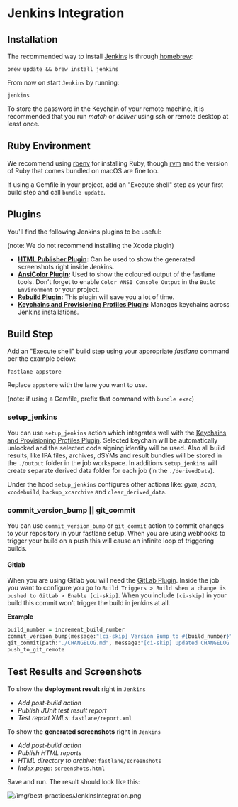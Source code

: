 # Jenkins Integration

## Installation

The recommended way to install [Jenkins](http://jenkins-ci.org/) is through [homebrew](http://brew.sh/):

```no-highlight
brew update && brew install jenkins
```

From now on start `Jenkins` by running:

```no-highlight
jenkins
```

To store the password in the Keychain of your remote machine, it is recommended that you run _match_ or _deliver_ using ssh or remote desktop at least once.

## Ruby Environment
We recommend using [rbenv](https://github.com/rbenv/rbenv) for installing Ruby, though [rvm](https://rvm.io/) and the version of Ruby that comes bundled on macOS are fine too.

If using a Gemfile in your project, add an "Execute shell" step as your first build step and call `bundle update`.

## Plugins

You'll find the following Jenkins plugins to be useful:

(note: We do not recommend installing the Xcode plugin)

- **[HTML Publisher Plugin](https://wiki.jenkins-ci.org/display/JENKINS/HTML+Publisher+Plugin):** Can be used to show the generated screenshots right inside Jenkins.
- **[AnsiColor Plugin](https://wiki.jenkins-ci.org/display/JENKINS/AnsiColor+Plugin):** Used to show the coloured output of the fastlane tools. Don’t forget to enable `Color ANSI Console Output` in the `Build Environment` or your project.
- **[Rebuild Plugin](https://wiki.jenkins-ci.org/display/JENKINS/Rebuild+Plugin):** This plugin will save you a lot of time.
- **[Keychains and Provisioning Profiles Plugin](https://wiki.jenkins-ci.org/display/JENKINS/Keychains+and+Provisioning+Profiles+Plugin):** Manages keychains across Jenkins installations.

## Build Step

Add an "Execute shell" build step using your appropriate _fastlane_ command per the example below:

```no-highlight
fastlane appstore
```

Replace `appstore` with the lane you want to use.

(note: if using a Gemfile, prefix that command with `bundle exec`)

### setup_jenkins

You can use `setup_jenkins` action which integrates well with the [Keychains and Provisioning Profiles Plugin](https://wiki.jenkins-ci.org/display/JENKINS/Keychains+and+Provisioning+Profiles+Plugin). Selected keychain will be automatically unlocked and the selected code signing identity will be used. Also all build results, like IPA files, archives, dSYMs and result bundles will be stored in the `./output` folder in the job workspace. In additions `setup_jenkins` will create separate derived data folder for each job (in the `./derivedData`).

Under the hood `setup_jenkins` configures other actions like: _gym_, _scan_, `xcodebuild`, `backup_xcarchive` and `clear_derived_data`.

### commit_version_bump || git_commit

You can use `commit_version_bump` or `git_commit` action to commit changes to your repository in your fastlane setup. When you are using webhooks to trigger your build on a push this will cause an infinite loop of triggering builds.

#### Gitlab

When you are using Gitlab you will need the [GitLab Plugin](https://wiki.jenkins-ci.org/display/JENKINS/GitLab+Plugin). Inside the job you want to configure you go to `Build Triggers > Build when a change is pushed to GitLab > Enable [ci-skip]`.
When you include `[ci-skip]` in your build this commit won't trigger the build in jenkins at all.

**Example**  
```ruby
build_number = increment_build_number
commit_version_bump(message:"[ci-skip] Version Bump to #{build_number}")
git_commit(path:"./CHANGELOG.md", message:"[ci-skip] Updated CHANGELOG for Build #{build_number}")
push_to_git_remote
```

## Test Results and Screenshots

To show the **deployment result** right in `Jenkins`

- *Add post-build action*
- *Publish JUnit test result report*
- *Test report XMLs*: `fastlane/report.xml`

To show the **generated screenshots** right in `Jenkins`

- *Add post-build action*
- *Publish HTML reports*
- *HTML directory to archive*: `fastlane/screenshots`
- *Index page*: `screenshots.html`

Save and run. The result should look like this:

![/img/best-practices/JenkinsIntegration.png](/img/best-practices/JenkinsIntegration.png)
